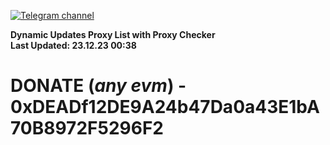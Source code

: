 [![Telegram channel](https://img.shields.io/endpoint?url=https://runkit.io/damiankrawczyk/telegram-badge/branches/master?url=https://t.me/n4z4v0d)](https://t.me/n4z4v0d) 

**Dynamic Updates Proxy List with Proxy Checker**  
**Last Updated: 23.12.23 00:38**

# DONATE (_any evm_) - 0xDEADf12DE9A24b47Da0a43E1bA70B8972F5296F2
